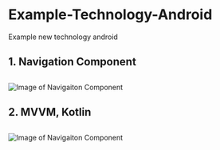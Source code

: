 # Example-Technology-Android
Example new technology android
## 1. Navigation Component <h2>
![Image of Navigaiton Component](https://miro.medium.com/max/1280/1*ESf1y0VYcHE5ldkCDD8HKA.png)
## 2. MVVM, Kotlin <h2>
![Image of Navigaiton Component](https://images.viblo.asia/full/de76dd09-1661-42b4-b1ec-bf2bdf106ba3.png)

